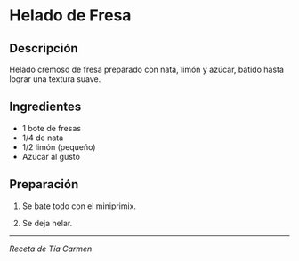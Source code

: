 # Helado de Fresa

## Descripción
Helado cremoso de fresa preparado con nata, limón y azúcar, batido hasta lograr una textura suave.

## Ingredientes
- 1 bote de fresas
- 1/4 de nata
- 1/2 limón (pequeño)
- Azúcar al gusto

## Preparación

1. Se bate todo con el miniprimix.

2. Se deja helar.

---
*Receta de Tía Carmen*